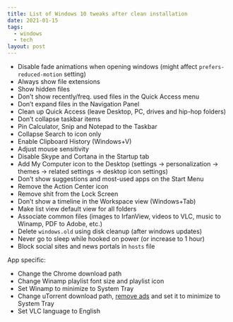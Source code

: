 ```yaml
---
title: List of Windows 10 tweaks after clean installation
date: 2021-01-15
tags:
  - windows
  - tech
layout: post
---
```


- Disable fade animations when opening windows (might affect `prefers-reduced-motion` setting)
- Always show file extensions
- Show hidden files
- Don’t show recently/freq. used files in the Quick Access menu
- Don’t expand files in the Navigation Panel
- Clean up Quick Access (leave Desktop, PC, drives and hip-hop folders)
- Don’t collapse taskbar items
- Pin Calculator, Snip and Notepad to the Taskbar
- Collapse Search to icon only
- Enable Clipboard History (Windows+V)
- Adjust mouse sensitivity
- Disable Skype and Cortana in the Startup tab
- Add My Computer icon to the Desktop (settings -> personalization -> themes -> related settings -> desktop icon settings)
- Don’t show suggestions and most-used apps on the Start Menu
- Remove the Action Center icon
- Remove shit from the Lock Screen
- Don’t show a timeline in the Workspace view (Windows+Tab)
- Make list view default view for all folders
- Associate common files (images to IrfanView, videos to VLC, music to Winamp, PDF to Adobe, etc.)
- Delete `windows.old` using disk cleanup (after windows updates)
- Never go to sleep while hooked on power (or increase to 1 hour)
- Block social sites and news portals in `hosts` file


App specific:
- Change the Chrome download path
- Change Winamp playlist font size and playlist icon
- Set Winamp to minimize to System Tray
- Change uTorrent download path, [remove ads](https://lifehacker.com/disable-ads-in-utorrent-via-settings-826283231) and set it to minimize to System Tray
- Set VLC language to English
